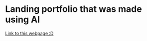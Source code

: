 # Landing portfolio that was made using AI

[Link to this webpage :D](https://landing-itp2v122f-bobis-projects.vercel.app)

